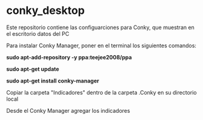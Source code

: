 # conky_desktop

Este repositorio contiene las configuarciones para Conky, que muestran en el escritorio datos del PC

Para instalar Conky Manager, poner en el terminal los siguientes comandos:

**sudo apt-add-repository -y ppa:teejee2008/ppa**

**sudo apt-get update**

**sudo apt-get install conky-manager**

Copiar la carpeta "Indicadores" dentro de la carpeta .Conky en su directorio local

Desde el Conky Manager agregar los indicadores
